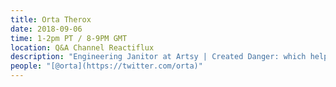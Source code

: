 ```yaml
---
title: Orta Therox
date: 2018-09-06
time: 1-2pm PT / 8-9PM GMT
location: Q&A Channel Reactiflux
description: "Engineering Janitor at Artsy | Created Danger: which helps codify PR culture, co-runs an iOS dependency manager, Re-designer - [Two Years of React Native](http://artsy.github.io/blog/2018/03/17/two-years-of-react-native/) by Orta Therox"
people: "[@orta](https://twitter.com/orta)"
---
```

